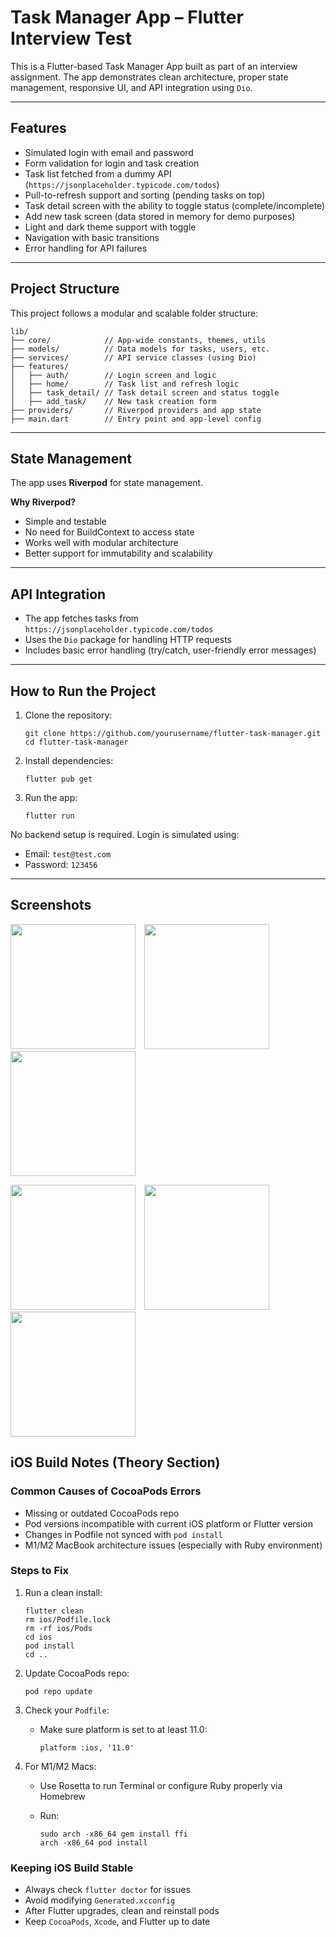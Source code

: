 

# Task Manager App – Flutter Interview Test

This is a Flutter-based Task Manager App built as part of an interview assignment. The app demonstrates clean architecture, proper state management, responsive UI, and API integration using `Dio`.

---

## Features

* Simulated login with email and password
* Form validation for login and task creation
* Task list fetched from a dummy API (`https://jsonplaceholder.typicode.com/todos`)
* Pull-to-refresh support and sorting (pending tasks on top)
* Task detail screen with the ability to toggle status (complete/incomplete)
* Add new task screen (data stored in memory for demo purposes)
* Light and dark theme support with toggle
* Navigation with basic transitions
* Error handling for API failures

---

## Project Structure

This project follows a modular and scalable folder structure:

```
lib/
├── core/            // App-wide constants, themes, utils
├── models/          // Data models for tasks, users, etc.
├── services/        // API service classes (using Dio)
├── features/
│   ├── auth/        // Login screen and logic
│   ├── home/        // Task list and refresh logic
│   ├── task_detail/ // Task detail screen and status toggle
│   ├── add_task/    // New task creation form
├── providers/       // Riverpod providers and app state
├── main.dart        // Entry point and app-level config
```

---

## State Management

The app uses **Riverpod** for state management.

**Why Riverpod?**

* Simple and testable
* No need for BuildContext to access state
* Works well with modular architecture
* Better support for immutability and scalability

---

## API Integration

* The app fetches tasks from `https://jsonplaceholder.typicode.com/todos`
* Uses the `Dio` package for handling HTTP requests
* Includes basic error handling (try/catch, user-friendly error messages)

---

## How to Run the Project

1. Clone the repository:

   ```
   git clone https://github.com/yourusername/flutter-task-manager.git
   cd flutter-task-manager
   ```

2. Install dependencies:

   ```
   flutter pub get
   ```

3. Run the app:

   ```
   flutter run
   ```

No backend setup is required. Login is simulated using:

* Email: `test@test.com`
* Password: `123456`

---

## Screenshots

<p float="left">
  <img src="https://github.com/user-attachments/assets/a0257837-50d2-4dcd-bb80-75844607fa5f" width="200" style="margin-right:10px;" />
  <img src="https://github.com/user-attachments/assets/1bc605d8-7d3d-45f6-8944-aabcd2813f35" width="200" style="margin-right:10px;" />
  <img src="https://github.com/user-attachments/assets/7b4333db-4675-4778-bcd1-3d2f4a857e3e" width="200" />
</p>

<p float="left">
  <img src="https://github.com/user-attachments/assets/749d9cfb-5646-4ec9-9f6c-e2c9eee9a4ca" width="200" style="margin-right:10px;" />
  <img src="https://github.com/user-attachments/assets/f20905d8-7bb6-4f16-bf27-26c1c117eb3e" width="200" style="margin-right:10px;" />
  <img src="https://github.com/user-attachments/assets/52629508-1bba-4196-9c8e-2fcf46a523ab" width="200" />
</p>


## iOS Build Notes (Theory Section)

### Common Causes of CocoaPods Errors

* Missing or outdated CocoaPods repo
* Pod versions incompatible with current iOS platform or Flutter version
* Changes in Podfile not synced with `pod install`
* M1/M2 MacBook architecture issues (especially with Ruby environment)

### Steps to Fix

1. Run a clean install:

   ```
   flutter clean
   rm ios/Podfile.lock
   rm -rf ios/Pods
   cd ios
   pod install
   cd ..
   ```

2. Update CocoaPods repo:

   ```
   pod repo update
   ```

3. Check your `Podfile`:

   * Make sure platform is set to at least 11.0:

     ```
     platform :ios, '11.0'
     ```

4. For M1/M2 Macs:

   * Use Rosetta to run Terminal or configure Ruby properly via Homebrew
   * Run:

     ```
     sudo arch -x86_64 gem install ffi
     arch -x86_64 pod install
     ```

### Keeping iOS Build Stable

* Always check `flutter doctor` for issues
* Avoid modifying `Generated.xcconfig`
* After Flutter upgrades, clean and reinstall pods
* Keep `CocoaPods`, `Xcode`, and Flutter up to date
